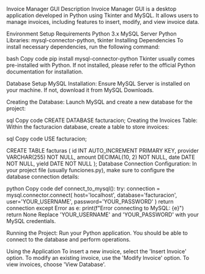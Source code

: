 Invoice Manager GUI
Description
Invoice Manager GUI is a desktop application developed in Python using Tkinter and MySQL. It allows users to manage invoices, including features to insert, modify, and view invoice data.

Environment Setup
Requirements
Python 3.x
MySQL Server
Python Libraries: mysql-connector-python, tkinter
Installing Dependencies
To install necessary dependencies, run the following command:

bash
Copy code
pip install mysql-connector-python
Tkinter usually comes pre-installed with Python. If not installed, please refer to the official Python documentation for installation.

Database Setup
MySQL Installation: Ensure MySQL Server is installed on your machine. If not, download it from MySQL Downloads.

Creating the Database: Launch MySQL and create a new database for the project:

sql
Copy code
CREATE DATABASE facturacion;
Creating the Invoices Table: Within the facturacion database, create a table to store invoices:

sql
Copy code
USE facturacion;

CREATE TABLE facturas (
    id INT AUTO_INCREMENT PRIMARY KEY,
    provider VARCHAR(255) NOT NULL,
    amount DECIMAL(10, 2) NOT NULL,
    date DATE NOT NULL,
    yield DATE NOT NULL
);
Database Connection Configuration: In your project file (usually funciones.py), make sure to configure the database connection details:

python
Copy code
def connect_to_mysql():
    try:
        connection = mysql.connector.connect(
            host='localhost',
            database='facturacion',
            user='YOUR_USERNAME',
            password='YOUR_PASSWORD'
        )
        return connection
    except Error as e:
        print(f"Error connecting to MySQL: {e}")
        return None
Replace 'YOUR_USERNAME' and 'YOUR_PASSWORD' with your MySQL credentials.

Running the Project: Run your Python application. You should be able to connect to the database and perform operations.

Using the Application
To insert a new invoice, select the 'Insert Invoice' option.
To modify an existing invoice, use the 'Modify Invoice' option.
To view invoices, choose 'View Database'.
